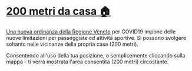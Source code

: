 # [200 metri da casa 🏠](https://200-metri-da-casa.netlify.com)

[Una nuova ordinanza della Regione Veneto](https://www.venetoeconomia.it/wp-content/uploads/2020/03/Ordinanza20marzo2020Veneto.pdf) per COVID19 impone delle nuove limitazioni per passeggiate ed attività sportive.
Si possono svolgere soltanto nelle vicinanze della propria casa (200 metri).

Consentendo all'uso della tua posizione, o semplicemente cliccando sulla mappa - ti verrà mostrata l'area consentita (200 metri) circostante.
